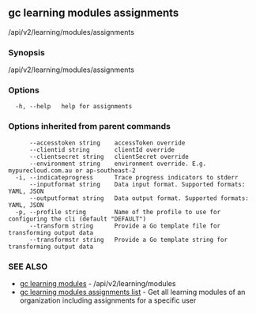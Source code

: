 ## gc learning modules assignments

/api/v2/learning/modules/assignments

### Synopsis

/api/v2/learning/modules/assignments

### Options

```
  -h, --help   help for assignments
```

### Options inherited from parent commands

```
      --accesstoken string    accessToken override
      --clientid string       clientId override
      --clientsecret string   clientSecret override
      --environment string    environment override. E.g. mypurecloud.com.au or ap-southeast-2
  -i, --indicateprogress      Trace progress indicators to stderr
      --inputformat string    Data input format. Supported formats: YAML, JSON
      --outputformat string   Data output format. Supported formats: YAML, JSON
  -p, --profile string        Name of the profile to use for configuring the cli (default "DEFAULT")
      --transform string      Provide a Go template file for transforming output data
      --transformstr string   Provide a Go template string for transforming output data
```

### SEE ALSO

* [gc learning modules](gc_learning_modules.html)	 - /api/v2/learning/modules
* [gc learning modules assignments list](gc_learning_modules_assignments_list.html)	 - Get all learning modules of an organization including assignments for a specific user


